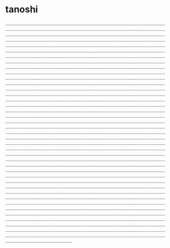 # tanoshi
....................................................................................................................................................................................................................................................................................................................................................................................................................................................................................................................................................................................................................................................................................................................................................................................................................................................................................................................................................................................................................................................................................................................................................................................................................................................................................................................................................................................................................................................................................................................................................................................................................................................................................................................................................................................................................................................................................................................................................................................................................................................................................................................................................................................................................................................................................................................................................................................................................................................................................................................................................................................................................................................................................................................................................................................................................................................................................................................................................................................................................................................................................................................................................................................................................................................................................................................................................................................................................................................................................................................................................................................................................................................................................................................................................................................................................................................................................................................................................................................................................................................................................................................................................................................................................................................................................................................................................................................................................................................................................................................................................................................................................................................................................................................................................................................................................................................................................................................................................................................................................................................................................................................................................................................................................